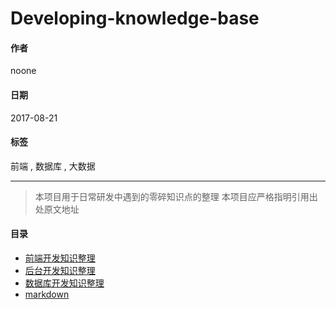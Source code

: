 # Developing-knowledge-base

#### 作者
noone

#### 日期
2017-08-21

#### 标签
 前端 , 数据库 , 大数据

---
> 本项目用于日常研发中遇到的零碎知识点的整理
> 本项目应严格指明引用出处原文地址

#### 目录
- [前端开发知识整理](./Front-End/README.md)
- [后台开发知识整理](./Back-End/README.md)
- [数据库开发知识整理](./db/README.md)
- [markdown](./markdown/README.md)
